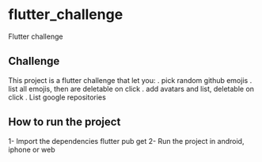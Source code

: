 # flutter_challenge

Flutter challenge

## Challenge

This project is a flutter challenge that let you:
. pick random github emojis
. list all emojis, then are deletable on click
. add avatars and list, deletable on click
. List google repositories

## How to run the project

1- Import the dependencies
    flutter pub get
2- Run the project in android, iphone or web